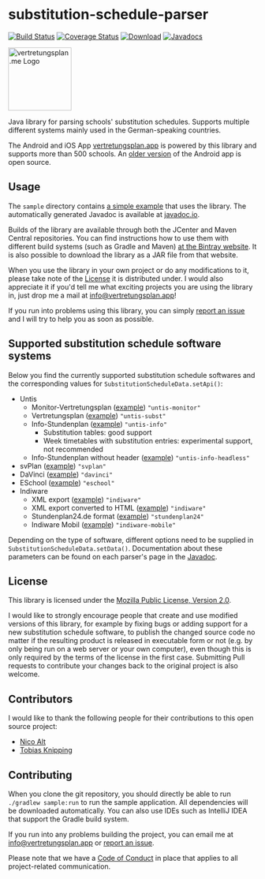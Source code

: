 # substitution-schedule-parser
[![Build Status](https://travis-ci.org/vertretungsplanme/substitution-schedule-parser.svg?branch=master)](https://travis-ci.org/vertretungsplanme/substitution-schedule-parser)
[![Coverage Status](https://img.shields.io/codecov/c/github/vertretungsplanme/substitution-schedule-parser.svg)](https://codecov.io/gh/vertretungsplanme/substitution-schedule-parser)
[![Download](https://vertretungsplan.app/img/vertretungsplan_icon_color.svg)](https://vertretungsplan.app/download/)
[![Javadocs](https://www.javadoc.io/badge/me.vertretungsplan/parser.svg)](https://www.javadoc.io/doc/me.vertretungsplan/parser)

<img src="https://vertretungsplan.app/img/vertretungsplan_icon_color.svg" alt="vertretungsplan.me Logo" width="128"/>

Java library for parsing schools' substitution schedules. Supports multiple different systems mainly used in the German-speaking countries.

The Android and iOS App [vertretungsplan.app](https://vertretungsplan.app) is powered by this library and supports more than 500 schools. An [older version](https://github.com/johan12345/vertretungsplan) of the Android app is open source.

## Usage
The `sample` directory contains [a simple example](https://github.com/vertretungsplanme/substitution-schedule-parser/blob/master/sample/src/main/java/me/vertretungsplan/sample/Sample.java) that uses the library. The automatically generated Javadoc is available at [javadoc.io](https://www.javadoc.io/doc/me.vertretungsplan/parser).

Builds of the library are available through both the JCenter and Maven Central repositories. You can find instructions
how to use them with different build systems (such as Gradle and Maven)
[at the Bintray website](https://bintray.com/vertretungsplanme/maven/substitution-schedule-parser/_latestVersion). It is
also possible to download the library as a JAR file from that website.

When you use the library in your own project or do any modifications to it, please take note of the
[License](#license) it is distributed under. I would also appreciate it if you'd tell me what exciting projects you
are using the library in, just drop me a mail at info@vertretungsplan.app!

If you run into problems using this library, you can simply
[report an issue](https://github.com/johan12345/substitution-schedule-parser/issues/new) and I will try to help you
as soon as possible.

## Supported substitution schedule software systems
Below you find the currently supported substitution schedule softwares and the corresponding values for `SubstitutionScheduleData.setApi()`:

* Untis
  * Monitor-Vertretungsplan ([example](http://vertretung.lornsenschule.de/schueler/subst_001.htm)) `"untis-monitor"`
  * Vertretungsplan ([example](http://www.jkg-stuttgart.de/jkgdata/vertretungsplan/sa3.htm)) `"untis-subst"`
  * Info-Stundenplan ([example](http://www.akg-bensheim.de/akgweb2011/content/Vertretung/default.htm)) `"untis-info"`
    * Substitution tables: good support
    * Week timetables with substitution entries: experimental support, not recommended
  * Info-Stundenplan without header ([example](http://www.egwerther.de/vertretungsplan/w00000.htm)) `"untis-info-headless"`
* svPlan ([example](http://bls.infoboard-schleswig.de/dav/schueler1.html)) `"svplan"`
* DaVinci ([example](http://hochtaunusschule.de/Vertretungsplan/)) `"davinci"`
* ESchool ([example](http://eschool.topackt.com/?wp=d7406384445ce1fc9409bc90f95ccef5&go=vplan&content=x1)) `"eschool"`
* Indiware
  * XML export ([example](https://francisceum.de/vertretung/mo.xml)) `"indiware"`
  * XML export converted to HTML ([example](http://v-plan.gymnasium-nossen.de/v_plan_komplett/vplan_sch_html.html)) `"indiware"`
  * Stundenplan24.de format ([example](http://vertretungsplan.bebe-dresden.de/vplan/)) `"stundenplan24"`
  * Indiware Mobil ([example](https://www.cjd-droyssig.de/fileadmin/assets/droyssig/2014/Termine/VPmobilKlassen/)) `"indiware-mobile"`

Depending on the type of software, different options need to be supplied in `SubstitutionScheduleData.setData()`. Documentation about these parameters can be found on each parser's page in the [Javadoc](https://www.javadoc.io/doc/me.vertretungsplan/parser).

## License
This library is licensed under the [Mozilla Public License, Version 2.0](https://www.mozilla.org/en-US/MPL/2.0/).

I would like to strongly encourage people that create and use modified versions of this library, for example by fixing
bugs or adding support for a new substitution schedule software, to publish the changed source code no matter if the
resulting product is released in executable form or not (e.g. by only being run on a web server or your own computer),
even though this is only required by the terms of the license in the first case. Submitting Pull requests to
contribute your changes back to the original project is also welcome.

## Contributors
I would like to thank the following people for their contributions to this open source project:
- [Nico Alt](https://github.com/AltNico)
- [Tobias Knipping](https://github.com/to-kn)

## Contributing
When you clone the git repository, you should directly be able to run `./gradlew sample:run` to run the sample application. All dependencies will be downloaded automatically. You can also use IDEs such as IntelliJ IDEA that support the Gradle build system.

If you run into any problems building the project, you can email me at info@vertretungsplan.app or
[report an issue](https://github.com/johan12345/substitution-schedule-parser/issues/new).

Please note that we have a [Code of Conduct](https://github.com/johan12345/substitution-schedule-parser/blob/master/CODE_OF_CONDUCT.md)
in place that applies to all project-related communication.
